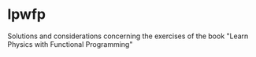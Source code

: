 # lpwfp
Solutions and considerations concerning the exercises of the book "Learn Physics with Functional Programming"
